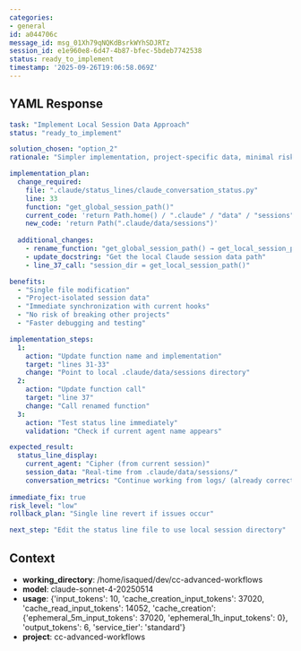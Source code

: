 ```yaml
---
categories:
- general
id: a044706c
message_id: msg_01Xh79qNQKdBsrkWYhSDJRTz
session_id: e1e960e8-6d47-4b87-bfec-5bdeb7742538
status: ready_to_implement
timestamp: '2025-09-26T19:06:58.069Z'
---
```


## YAML Response

```yaml
task: "Implement Local Session Data Approach"
status: "ready_to_implement"

solution_chosen: "option_2"
rationale: "Simpler implementation, project-specific data, minimal risk"

implementation_plan:
  change_required:
    file: ".claude/status_lines/claude_conversation_status.py"
    line: 33
    function: "get_global_session_path()"
    current_code: 'return Path.home() / ".claude" / "data" / "sessions"'
    new_code: 'return Path(".claude/data/sessions")'
    
  additional_changes:
    - rename_function: "get_global_session_path() → get_local_session_path()"
    - update_docstring: "Get the local Claude session data path"
    - line_37_call: "session_dir = get_local_session_path()"

benefits:
  - "Single file modification"
  - "Project-isolated session data"
  - "Immediate synchronization with current hooks"
  - "No risk of breaking other projects"
  - "Faster debugging and testing"

implementation_steps:
  1:
    action: "Update function name and implementation"
    target: "lines 31-33"
    change: "Point to local .claude/data/sessions directory"
  2:
    action: "Update function call"
    target: "line 37"  
    change: "Call renamed function"
  3:
    action: "Test status line immediately"
    validation: "Check if current agent name appears"

expected_result:
  status_line_display:
    current_agent: "Cipher (from current session)"
    session_data: "Real-time from .claude/data/sessions/"
    conversation_metrics: "Continue working from logs/ (already correct)"
    
immediate_fix: true
risk_level: "low"
rollback_plan: "Single line revert if issues occur"

next_step: "Edit the status line file to use local session directory"
```

## Context

- **working_directory**: /home/isaqued/dev/cc-advanced-workflows
- **model**: claude-sonnet-4-20250514
- **usage**: {'input_tokens': 10, 'cache_creation_input_tokens': 37020, 'cache_read_input_tokens': 14052, 'cache_creation': {'ephemeral_5m_input_tokens': 37020, 'ephemeral_1h_input_tokens': 0}, 'output_tokens': 6, 'service_tier': 'standard'}
- **project**: cc-advanced-workflows

